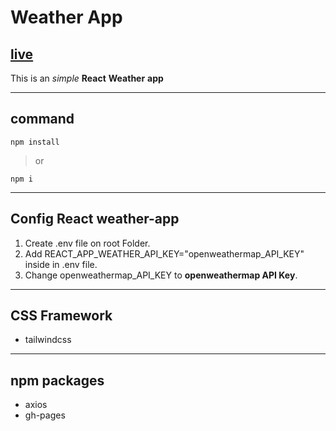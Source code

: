 # Weather App

## [live](https://faizal0013.github.io/Weather-App/)

This is an _simple_ **React** **Weather** **app**

---

## command

```
npm install
```

> or

```
npm i
```

---

## Config **React** weather-app

1.  Create .env file on root Folder.
2.  Add REACT_APP_WEATHER_API_KEY="openweathermap_API_KEY" inside in .env file.
3.  Change openweathermap_API_KEY to **openweathermap API Key**.

---

## CSS Framework

- tailwindcss

---

## npm packages

- axios
- gh-pages
